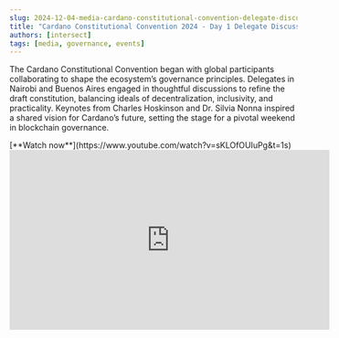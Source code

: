 ```yaml
---
slug: 2024-12-04-media-cardano-constitutional-convention-delegate-discussions
title: "Cardano Constitutional Convention 2024 - Day 1 Delegate Discussions"
authors: [intersect]
tags: [media, governance, events]
---
```


The Cardano Constitutional Convention began with global participants collaborating to shape the ecosystem’s governance principles. Delegates in Nairobi and Buenos Aires engaged in thoughtful discussions to refine the draft constitution, balancing ideals of decentralization, inclusivity, and practicality. Keynotes from Charles Hoskinson and Dr. Silvia Nonna inspired a shared vision for Cardano’s future, setting the stage for a pivotal weekend in blockchain governance.

<div style={{ textAlign: 'right' }}>
[**Watch now**](https://www.youtube.com/watch?v=sKLOfOUIuPg&t=1s)
</div>

<iframe width="560" height="315" src="https://www.youtube-nocookie.com/embed/sKLOfOUIuPg?si=NUjBAOdJlH9nMcVr" title="YouTube video player" frameborder="0" allow="accelerometer; autoplay; clipboard-write; encrypted-media; gyroscope; picture-in-picture; web-share" referrerpolicy="strict-origin-when-cross-origin" allowfullscreen></iframe>